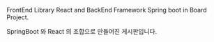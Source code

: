 
FrontEnd Library React and BackEnd Framework Spring boot in Board Project.


 SpringBoot 와 React 의 조합으로 만들어진 게시판입니다.
